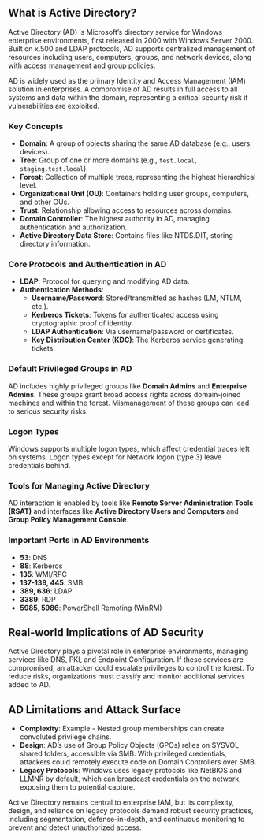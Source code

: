 ## What is Active Directory?
Active Directory (AD) is Microsoft’s directory service for Windows enterprise environments, first released in 2000 with Windows Server 2000. Built on x.500 and LDAP protocols, AD supports centralized management of resources including users, computers, groups, and network devices, along with access management and group policies.

AD is widely used as the primary Identity and Access Management (IAM) solution in enterprises. A compromise of AD results in full access to all systems and data within the domain, representing a critical security risk if vulnerabilities are exploited.

### Key Concepts

- **Domain**: A group of objects sharing the same AD database (e.g., users, devices).
- **Tree**: Group of one or more domains (e.g., `test.local`, `staging.test.local`).
- **Forest**: Collection of multiple trees, representing the highest hierarchical level.
- **Organizational Unit (OU)**: Containers holding user groups, computers, and other OUs.
- **Trust**: Relationship allowing access to resources across domains.
- **Domain Controller**: The highest authority in AD, managing authentication and authorization.
- **Active Directory Data Store**: Contains files like NTDS.DIT, storing directory information.

### Core Protocols and Authentication in AD

- **LDAP**: Protocol for querying and modifying AD data.
- **Authentication Methods**:
	- **Username/Password**: Stored/transmitted as hashes (LM, NTLM, etc.).
	- **Kerberos Tickets**: Tokens for authenticated access using cryptographic proof of identity.
	- **LDAP Authentication**: Via username/password or certificates.
	- **Key Distribution Center (KDC)**: The Kerberos service generating tickets.

### Default Privileged Groups in AD
AD includes highly privileged groups like **Domain Admins** and **Enterprise Admins**. These groups grant broad access rights across domain-joined machines and within the forest. Mismanagement of these groups can lead to serious security risks.

### Logon Types
Windows supports multiple logon types, which affect credential traces left on systems. Logon types except for Network logon (type 3) leave credentials behind.

### Tools for Managing Active Directory
AD interaction is enabled by tools like **Remote Server Administration Tools (RSAT)** and interfaces like **Active Directory Users and Computers** and **Group Policy Management Console**.

### Important Ports in AD Environments
- **53**: DNS
- **88**: Kerberos
- **135**: WMI/RPC
- **137-139, 445**: SMB
- **389, 636**: LDAP
- **3389**: RDP
- **5985, 5986**: PowerShell Remoting (WinRM)

## Real-world Implications of AD Security
Active Directory plays a pivotal role in enterprise environments, managing services like DNS, PKI, and Endpoint Configuration. If these services are compromised, an attacker could escalate privileges to control the forest. To reduce risks, organizations must classify and monitor additional services added to AD.

## AD Limitations and Attack Surface

- **Complexity**: Example - Nested group memberships can create convoluted privilege chains.
- **Design**: AD’s use of Group Policy Objects (GPOs) relies on SYSVOL shared folders, accessible via SMB. With privileged credentials, attackers could remotely execute code on Domain Controllers over SMB.
- **Legacy Protocols**: Windows uses legacy protocols like NetBIOS and LLMNR by default, which can broadcast credentials on the network, exposing them to potential capture.

Active Directory remains central to enterprise IAM, but its complexity, design, and reliance on legacy protocols demand robust security practices, including segmentation, defense-in-depth, and continuous monitoring to prevent and detect unauthorized access.
